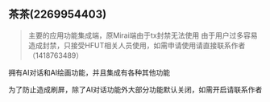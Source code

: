 ## 茶茶(2269954403)
>主要的应用功能集成端，原Mirai端由于tx封禁无法使用
由于用户过多容易造成封禁，只接受HFUT相关人员使用，如需申请使用请直接联系作者（1418763489）

  拥有AI对话和AI绘画功能，并且集成有各种其他功能

为了防止造成刷屏，除了AI对话功能外大部分功能默认关闭，如需开启请联系作者


